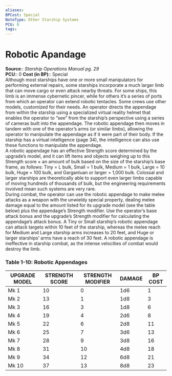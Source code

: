 ```yaml
---
aliases: 
BPCost: Special
NoteType: Other Starship Systems
PCU: 0
tags: 
---
```


# Robotic Apandage

**Source**:: _Starship Operations Manual pg. 29_  
**PCU**:: 0
**Cost (in BP)**:: Special  
Although most starships have one or more small manipulators for performing external repairs, some starships incorporate a much larger limb that can move cargo or even attack nearby threats. For some ships, this limb is an immense cybernetic pincer, while for others it’s a series of ports from which an operator can extend robotic tentacles. Some crews use other models, customized for their needs. An operator directs the appendage from within the starship using a specialized virtual reality helmet that enables the operator to “see” from the starship’s perspective using a series of cameras built into the appendage. The robotic appendage then moves in tandem with one of the operator’s arms (or similar limbs), allowing the operator to manipulate the appendage as if it were part of their body. If the starship has a virtual intelligence (page 34), the intelligence can also use these functions to manipulate the appendage.  
A robotic appendage has an effective Strength score determined by the upgrade’s model, and it can lift items and objects weighing up to this Strength score × an amount of bulk based on the size of the starship’s base frame, as follows: Tiny = L bulk, Small = 1 bulk, Medium = 1 bulk, Large = 10 bulk, Huge = 100 bulk, and Gargantuan or larger = 1,000 bulk. Colossal and larger starships are theoretically able to support even larger limbs capable of moving hundreds of thousands of bulk, but the engineering requirements involved mean such systems are very rare.  
During combat, the operator can use the robotic appendage to make melee attacks as a weapon with the unwieldy special property, dealing melee damage equal to the amount listed for its upgrade model (see the table below) plus the appendage’s Strength modifier. Use the operator’s base attack bonus and the upgrade’s Strength modifier for calculating the appendage’s attack bonus. A Tiny or Small starship’s robotic appendage can attack targets within 10 feet of the starship, whereas the melee reach for Medium and Large starship arms increases to 20 feet, and Huge or larger starships’ arms have a reach of 30 feet. A robotic appendage is ineffective in starship combat, as the intense velocities of combat would destroy the limb.

### Table 1-10: Robotic Appendages

| UPGRADE MODEL | STRENGTH SCORE | STRENGTH MODIFIER | DAMAGE | BP COST |
|---------------|----------------|-------------------|--------|---------|
| Mk 1          | 10             | 0                 | 1d6    | 1       |
| Mk 2          | 13             | 1                 | 1d8    | 3       |
| Mk 3          | 16             | 3                 | 1d8    | 6       |
| Mk 4          | 19             | 4                 | 2d6    | 8       |
| Mk 5          | 22             | 6                 | 2d8    | 11      |
| Mk 6          | 25             | 7                 | 3d6    | 13      |
| Mk 7          | 28             | 9                 | 3d8    | 16      |
| Mk 8          | 31             | 10                | 4d8    | 18      |
| Mk 9          | 34             | 12                | 6d8    | 21      |
| Mk 10         | 37             | 13                | 8d8    | 23      |
